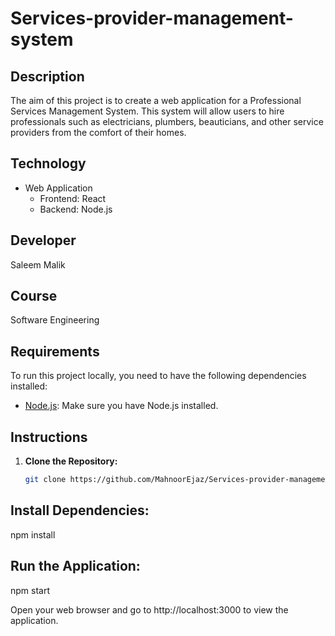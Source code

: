 # Services-provider-management-system

## Description
The aim of this project is to create a web application for a Professional Services Management System. This system will allow users to hire professionals such as electricians, plumbers, beauticians, and other service providers from the comfort of their homes.

## Technology
- Web Application
  - Frontend: React
  - Backend: Node.js

## Developer
Saleem Malik

## Course
Software Engineering

## Requirements
To run this project locally, you need to have the following dependencies installed:

- [Node.js](https://nodejs.org/): Make sure you have Node.js installed.

## Instructions

1. **Clone the Repository:**
   ```bash
   git clone https://github.com/MahnoorEjaz/Services-provider-management-system.git

## Install Dependencies:
npm install

## Run the Application:
npm start


Open your web browser and go to http://localhost:3000 to view the application.
